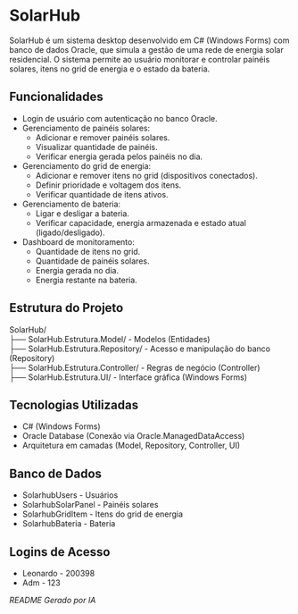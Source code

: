 # SolarHub

SolarHub é um sistema desktop desenvolvido em C# (Windows Forms) com banco de dados Oracle, que simula a gestão de uma rede de energia solar residencial. O sistema permite ao usuário monitorar e controlar painéis solares, itens no grid de energia e o estado da bateria.

## Funcionalidades

- Login de usuário com autenticação no banco Oracle.
- Gerenciamento de painéis solares:
  - Adicionar e remover painéis solares.
  - Visualizar quantidade de painéis.
  - Verificar energia gerada pelos painéis no dia.
- Gerenciamento do grid de energia:
  - Adicionar e remover itens no grid (dispositivos conectados).
  - Definir prioridade e voltagem dos itens.
  - Verificar quantidade de itens ativos.
- Gerenciamento de bateria:
  - Ligar e desligar a bateria.
  - Verificar capacidade, energia armazenada e estado atual (ligado/desligado).
- Dashboard de monitoramento:
  - Quantidade de itens no grid.
  - Quantidade de painéis solares.
  - Energia gerada no dia.
  - Energia restante na bateria.

## Estrutura do Projeto

SolarHub/  
├── SolarHub.Estrutura.Model/ - Modelos (Entidades)  
├── SolarHub.Estrutura.Repository/ - Acesso e manipulação do banco (Repository)  
├── SolarHub.Estrutura.Controller/ - Regras de negócio (Controller)  
├── SolarHub.Estrutura.UI/ - Interface gráfica (Windows Forms)  

## Tecnologias Utilizadas

- C# (Windows Forms)
- Oracle Database (Conexão via Oracle.ManagedDataAccess)
- Arquitetura em camadas (Model, Repository, Controller, UI)

## Banco de Dados

- SolarhubUsers - Usuários
- SolarhubSolarPanel - Painéis solares
- SolarhubGridItem - Itens do grid de energia
- SolarhubBateria - Bateria

## Logins de Acesso

- Leonardo - 200398  
- Adm - 123

*README Gerado por IA*
